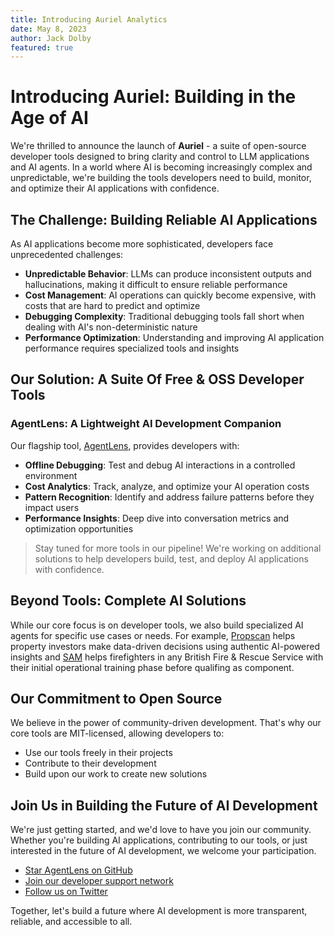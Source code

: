 ```yaml
---
title: Introducing Auriel Analytics
date: May 8, 2023
author: Jack Dolby
featured: true
---
```


# Introducing Auriel: Building in the Age of AI

We're thrilled to announce the launch of **Auriel** - a suite of open-source developer tools designed to bring clarity and control to LLM applications and AI agents. In a world where AI is becoming increasingly complex and unpredictable, we're building the tools developers need to build, monitor, and optimize their AI applications with confidence.

## The Challenge: Building Reliable AI Applications

As AI applications become more sophisticated, developers face unprecedented challenges:

- **Unpredictable Behavior**: LLMs can produce inconsistent outputs and hallucinations, making it difficult to ensure reliable performance
- **Cost Management**: AI operations can quickly become expensive, with costs that are hard to predict and optimize
- **Debugging Complexity**: Traditional debugging tools fall short when dealing with AI's non-deterministic nature
- **Performance Optimization**: Understanding and improving AI application performance requires specialized tools and insights

## Our Solution: A Suite Of Free & OSS Developer Tools

### AgentLens: A Lightweight AI Development Companion

Our flagship tool, [AgentLens](https://github.com/auriel-ai/agentlens), provides developers with:

- **Offline Debugging**: Test and debug AI interactions in a controlled environment
- **Cost Analytics**: Track, analyze, and optimize your AI operation costs
- **Pattern Recognition**: Identify and address failure patterns before they impact users
- **Performance Insights**: Deep dive into conversation metrics and optimization opportunities

> Stay tuned for more tools in our pipeline! We're working on additional solutions to help developers build, test, and deploy AI applications with confidence.

## Beyond Tools: Complete AI Solutions

While our core focus is on developer tools, we also build specialized AI agents for specific use cases or needs. For example, [Propscan](https://propscan.uk/) helps property investors make data-driven decisions using authentic AI-powered insights and [SAM](https://samfire.uk) helps firefighters in any British Fire & Rescue Service with their initial operational training phase before qualifing as component.

## Our Commitment to Open Source

We believe in the power of community-driven development. That's why our core tools are MIT-licensed, allowing developers to:

- Use our tools freely in their projects
- Contribute to their development
- Build upon our work to create new solutions

## Join Us in Building the Future of AI Development

We're just getting started, and we'd love to have you join our community. Whether you're building AI applications, contributing to our tools, or just interested in the future of AI development, we welcome your participation.

- [Star AgentLens on GitHub](https://github.com/auriel-ai/agentlens)
- [Join our developer support network](https://network.auriel.tech)
- [Follow us on Twitter](https://x.com/jackdolbs)

Together, let's build a future where AI development is more transparent, reliable, and accessible to all.